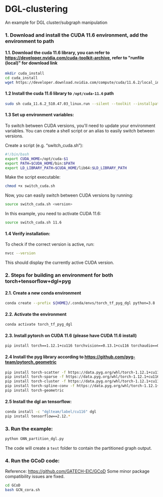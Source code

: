 # DGL-clustering
An example for DGL cluster/subgraph manipulation

### 1. Download and install the CUDA 11.6 environment, add the environment to path
#### 1.1. Download the cuda 11.6 library, you can refer to https://developer.nvidia.com/cuda-toolkit-archive, refer to "runfile (local)" for download link
```bash
mkdir cuda_install
cd cuda_install
wget https://developer.download.nvidia.com/compute/cuda/11.6.2/local_installers/cuda_11.6.2_510.47.03_linux.run
```

#### 1.2 Install the cuda 11.6 library to ```/opt/cuda-11.6``` path
```bash
sudo sh cuda_11.6.2_510.47.03_linux.run --silent --toolkit --installpath=/opt/cuda-11.6 --override
```

#### 1.3 Set up environment variables:
To switch between CUDA versions, you'll need to update your environment variables. You can create a shell script or an alias to easily switch between versions.

Create a script (e.g. “switch_cuda.sh”):
```bash
#!/bin/bash
export CUDA_HOME=/opt/cuda-$1
export PATH=$CUDA_HOME/bin:$PATH
export LD_LIBRARY_PATH=$CUDA_HOME/lib64:$LD_LIBRARY_PATH
```

Make the script executable:
```bash
chmod +x switch_cuda.sh
```

Now, you can easily switch between CUDA versions by running:
```bash
source switch_cuda.sh <version>
```

In this example, you need to activate CUDA 11.6:
```bash
source switch_cuda.sh 11.6
```

#### 1.4 Verify installation:
To check if the correct version is active, run:
```bash
nvcc --version
```
This should display the currently active CUDA version.

### 2. Steps for building an environment for both torch+tensorflow+dgl+pyg

#### 2.1. Create a new conda environment
```bash
conda create --prefix ${HOME}/.conda/envs/torch_tf_pyg_dgl python=3.8
```

#### 2.2. Activate the environment
```bash
conda activate torch_tf_pyg_dgl 
```

#### 2.3. Install pytorch on CUDA 11.6 (please have CUDA 11.6 install)
```bash
pip install torch==1.12.1+cu116 torchvision==0.13.1+cu116 torchaudio==0.12.1 --extra-index-url https://download.pytorch.org/whl/cu116
```

#### 2.4 Install the pyg library according to https://github.com/pyg-team/pytorch_geometric
```bash
pip install torch-scatter -f https://data.pyg.org/whl/torch-1.12.1+cu116.html 
pip install torch-sparse -f https://data.pyg.org/whl/torch-1.12.1+cu116.html 
pip install torch-cluster -f https://data.pyg.org/whl/torch-1.12.1+cu116.html
pip install torch-spline-conv -f https://data.pyg.org/whl/torch-1.12.1+cu116.html
pip install torch-geometric
```

#### 2.5 Install the dgl an tensorflow:
```bash
conda install -c "dglteam/label/cu116" dgl
pip install tensorflow==2.12.*
```

### 3. Run the example: 
```bash
python GNN_partition_dgl.py
```
The code will create a ```test``` folder to contain the partitioned graph output. 

### 4. Run the GCoD code: 
Reference: https://github.com/GATECH-EIC/GCoD
Some minor package compatibility issues are fixed. 
```bash
cd GCoD
bash GCN_cora.sh
```

